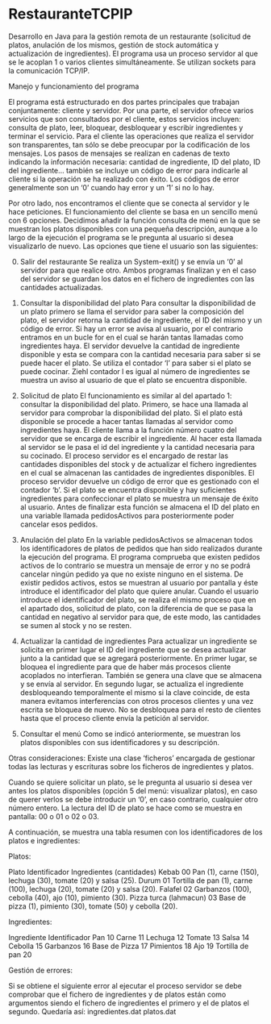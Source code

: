 # RestauranteTCPIP
Desarrollo en Java para la gestión remota de un restaurante (solicitud de platos, anulación de los mismos, gestión de stock automática y  actualización de ingredientes). El programa usa un proceso servidor al que se le acoplan 1 o varios clientes simultáneamente. Se utilizan sockets para la comunicación TCP/IP.


Manejo y funcionamiento del programa

El programa está estructurado en dos partes principales que trabajan conjuntamente: cliente y servidor. Por una parte, el servidor ofrece varios servicios que son consultados por el cliente, estos servicios incluyen: consulta de plato, leer, bloquear, desbloquear y escribir ingredientes y terminar el servicio. Para el cliente las operaciones que realiza el servidor son transparentes, tan sólo se debe preocupar por la codificación de los mensajes. Los pasos de mensajes se realizan en cadenas de texto indicando la información necesaria: cantidad de ingrediente, ID del plato, ID del ingrediente… también se incluye un código de error para indicarle al cliente si la operación se ha realizado con éxito. Los códigos de error generalmente son un ‘0’ cuando hay error y un ‘1’ si no lo hay.

Por otro lado, nos encontramos el cliente que se conecta al servidor y le hace peticiones. El funcionamiento del cliente se basa en un sencillo menú con 6 opciones. Decidimos añadir la función consulta de menú en la que se muestran los platos disponibles con una pequeña descripción, aunque a lo largo de la ejecución el programa se le pregunta al usuario si desea visualizarlo de nuevo. Las opciones que tiene el usuario son las siguientes:

0.	Salir del restaurante
Se realiza un System-exit() y se envía un ‘0’ al servidor para que realice otro. Ambos programas finalizan y en el caso del servidor se guardan los datos en el fichero de ingredientes con las cantidades actualizadas.

1.	Consultar la disponibilidad del plato
Para consultar la disponibilidad de un plato primero se llama el servidor para saber la composición del plato, el servidor retorna la cantidad de ingrediente, el ID del mismo y un código de error. Si hay un error se avisa al usuario, por el contrario entramos en un bucle for en el cual se harán tantas llamadas como ingredientes haya. El servidor devuelve la cantidad de ingrediente disponible y esta se compara con la cantidad necesaria para saber si se puede hacer el plato. Se utiliza el contador ‘l’ para saber si el plato se puede cocinar. Ziehl contador l es igual al número de ingredientes se muestra un aviso al usuario de que el plato se encuentra disponible.

2.	Solicitud de plato
El funcionamiento es similar al del apartado 1: consultar la disponibilidad del plato.  Primero, se hace una llamada al servidor para comprobar la disponibilidad del plato. Si el plato está disponible se procede a hacer tantas llamadas al servidor como ingredientes haya. El cliente llama a la función número cuatro del servidor que se encarga de escribir el ingrediente. Al hacer esta llamada al servidor se le pasa el id del ingrediente y la cantidad necesaria para su cocinado. El proceso servidor es el encargado de restar las cantidades disponibles del stock y de actualizar el fichero ingredientes en el cual se almacenan las cantidades de ingredientes disponibles. El proceso servidor devuelve un código de error que es gestionado con el contador ‘b’. Si el plato se encuentra disponible y hay suficientes ingredientes para confeccionar el plato se muestra un mensaje de éxito al usuario. Antes de finalizar esta función se almacena el ID del plato en una variable llamada pedidosActivos para posteriormente poder cancelar esos pedidos.
 
3.	Anulación del plato
En la variable pedidosActivos se almacenan todos los identificadores de platos de pedidos que han sido realizados durante la ejecución del programa. El programa comprueba que existen pedidos activos de lo contrario se muestra un mensaje de error y no se podrá cancelar ningún pedido ya que no existe ninguno en el sistema. De existir pedidos activos, estos se muestran al usuario por pantalla y éste introduce el identificador del plato que quiere anular.
Cuando el usuario introduce el identificador del plato, se realiza el mismo proceso que en el apartado dos, solicitud de plato, con la diferencia de que se pasa la cantidad en negativo al servidor para que, de este modo, las cantidades se sumen al stock y no se resten.

4.	Actualizar la cantidad de ingredientes
Para actualizar un ingrediente se solicita en primer lugar el ID del ingrediente que se desea actualizar junto a la cantidad que se agregará posteriormente. En primer lugar, se bloquea el ingrediente para que de haber más procesos cliente acoplados no interfieran. También se genera una clave que se almacena y se envía al servidor. En segundo lugar, se actualiza el ingrediente desbloqueando temporalmente el mismo si la clave coincide, de esta manera evitamos interferencias con otros procesos clientes y una vez escrita se bloquea de nuevo. No se desbloquea para el resto de clientes hasta que el proceso cliente envía la petición al servidor.

5.	Consultar el menú
Como se indicó anteriormente, se muestran los platos disponibles con sus identificadores y su descripción.


Otras consideraciones:
Existe una clase ‘ficheros’ encargada de gestionar todas las lecturas y escrituras sobre los ficheros de ingredientes y platos.

Cuando se quiere solicitar un plato, se le pregunta al usuario si desea ver antes los platos disponibles (opción 5 del menú: visualizar platos), en caso de querer verlos se debe introducir un ‘0’, en caso contrario, cualquier otro número entero. La lectura del ID de plato se hace como se muestra en pantalla: 00 o 01 o 02 o 03.


A continuación, se muestra una tabla resumen con los identificadores de los platos e ingredientes:

Platos:

Plato	Identificador	Ingredientes (cantidades)
Kebab	00	Pan (1), carne (150), lechuga (30), tomate (20) y salsa (25).
Durum	01	Tortilla de pan (1), carne (100), lechuga (20), tomate (20) y salsa (20).
Falafel	02	Garbanzos (100), cebolla (40), ajo (10), pimiento (30).
Pizza turca (lahmacun)	03	Base de pizza (1), pimiento (30), tomate (50) y cebolla (20).


Ingredientes:

Ingrediente	Identificador
Pan	10
Carne	11
Lechuga	12
Tomate	13
Salsa	14
Cebolla	15
Garbanzos	16
Base de Pizza	17
Pimientos	18
Ajo	19
Tortilla de pan	20


Gestión de errores:

Si se obtiene el siguiente error al ejecutar el proceso servidor se debe comprobar que el fichero de ingredientes y de platos están como argumentos siendo el fichero de ingredientes el primero y el de platos el segundo. Quedaría así: ingredientes.dat platos.dat

 
